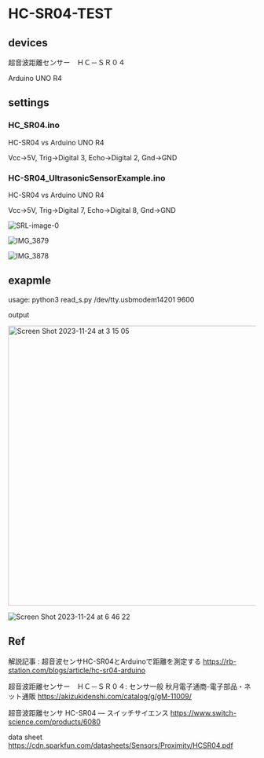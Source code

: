 # HC-SR04-TEST

## devices

超音波距離センサー　ＨＣ－ＳＲ０４

Arduino UNO R4

## settings

### HC_SR04.ino

HC-SR04 vs Arduino UNO R4

Vcc->5V, Trig->Digital 3, Echo->Digital 2, Gnd->GND

### HC-SR04_UltrasonicSensorExample.ino

HC-SR04 vs Arduino UNO R4

Vcc->5V, Trig->Digital 7, Echo->Digital 8, Gnd->GND


![SRL-image-0](https://github.com/chibaf/HC-SR04-TEST/assets/1296728/a9a189c7-6f9c-4d9c-bf57-2c99c7bce672)

![IMG_3879](https://github.com/chibaf/HC-SR04-TEST/assets/1296728/9ed3ee93-c735-427f-8585-1fd116201d19)

![IMG_3878](https://github.com/chibaf/HC-SR04-TEST/assets/1296728/a04ca63a-01b8-44de-97dd-5223d99ecea2)


## exapmle

usage: python3 read_s.py /dev/tty.usbmodem14201 9600

output

<img width="570" alt="Screen Shot 2023-11-24 at 3 15 05" src="https://github.com/chibaf/HC-SR04-TEST/assets/1296728/106d436b-7d99-44a7-888e-9c10a9ca4b9a">

![Screen Shot 2023-11-24 at 6 46 22](https://github.com/chibaf/HC-SR04-TEST-with-ARDUINO/assets/1296728/2df1fdfa-8d5d-4e2a-b071-03e9fcbe7081)


## Ref

解説記事 : 超音波センサHC-SR04とArduinoで距離を測定する https://rb-station.com/blogs/article/hc-sr04-arduino

超音波距離センサー　ＨＣ－ＳＲ０４: センサ一般 秋月電子通商-電子部品・ネット通販 https://akizukidenshi.com/catalog/g/gM-11009/

超音波距離センサ HC-SR04 — スイッチサイエンス https://www.switch-science.com/products/6080

data sheet https://cdn.sparkfun.com/datasheets/Sensors/Proximity/HCSR04.pdf
